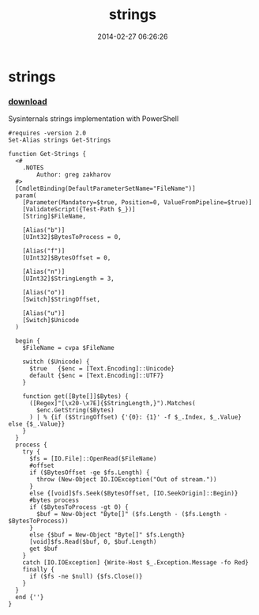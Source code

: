 ﻿---
pid:            4932
parent:         0
children:       
poster:         greg zakharov
title:          strings
date:           2014-02-27 06:26:26
description:    Sysinternals strings implementation with PowerShell
format:         posh
---

# strings

### [download](4932.ps1)  

Sysinternals strings implementation with PowerShell

```posh
#requires -version 2.0
Set-Alias strings Get-Strings

function Get-Strings {
  <#
    .NOTES
        Author: greg zakharov
  #>
  [CmdletBinding(DefaultParameterSetName="FileName")]
  param(
    [Parameter(Mandatory=$true, Position=0, ValueFromPipeline=$true)]
    [ValidateScript({Test-Path $_})]
    [String]$FileName,
    
    [Alias("b")]
    [UInt32]$BytesToProcess = 0,
    
    [Alias("f")]
    [UInt32]$BytesOffset = 0,
    
    [Alias("n")]
    [UInt32]$StringLength = 3,
    
    [Alias("o")]
    [Switch]$StringOffset,
    
    [Alias("u")]
    [Switch]$Unicode
  )
  
  begin {
    $FileName = cvpa $FileName
    
    switch ($Unicode) {
      $true   {$enc = [Text.Encoding]::Unicode}
      default {$enc = [Text.Encoding]::UTF7}
    }
    
    function get([Byte[]]$Bytes) {
      ([Regex]"[\x20-\x7E]{$StringLength,}").Matches(
        $enc.GetString($Bytes)
      ) | % {if ($StringOffset) {'{0}: {1}' -f $_.Index, $_.Value} else {$_.Value}}
    }
  }
  process {
    try {
      $fs = [IO.File]::OpenRead($FileName)
      #offset
      if ($BytesOffset -ge $fs.Length) {
        throw (New-Object IO.IOException("Out of stream."))
      }
      else {[void]$fs.Seek($BytesOffset, [IO.SeekOrigin]::Begin)}
      #bytes process
      if ($BytesToProcess -gt 0) {
        $buf = New-Object "Byte[]" ($fs.Length - ($fs.Length - $BytesToProcess))
      }
      else {$buf = New-Object "Byte[]" $fs.Length}
      [void]$fs.Read($buf, 0, $buf.Length)
      get $buf
    }
    catch [IO.IOException] {Write-Host $_.Exception.Message -fo Red}
    finally {
      if ($fs -ne $null) {$fs.Close()}
    }
  }
  end {''}
}
```
